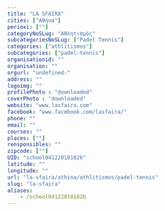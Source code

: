 ```yaml
---
title: "LA SFAIRA"
cities: ["Αθήνα"]
perioxi: [""]
categoryNoSLug: "Αθλητισμός"
subcategoriesNoSLug: ["Padel Tennis"]
categories: ["athlitismos"]
subcategories: ["padel-tennis"]
organisationid: ""
organisation: ""
orgurl: "undefined-"
address: ""
logoimg: ""
profilePhoto : "downloaded"
coverPhoto : "downloaded"
website: "www.lasfaira.com"
facebook: "www.facebook.com/lasfaira/"
phone: ""
email: ""
courses: ""
places: [""]
rensponsibles: ""
zipcode: [""]
UID: "school041220181826"
latitude: ""
longitude: ""
url: "la-sfaira/athina/athlitismos/padel-tennis"
slug: "la-sfaira"
aliases:
    - /school041220181826
---
```





